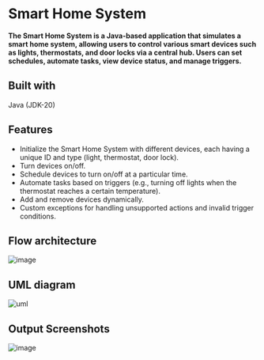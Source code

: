 # Smart Home System
**The Smart Home System is a Java-based application that simulates a smart home system, allowing users to control various smart devices such as lights, thermostats, and door locks via a central hub. Users can set schedules, automate tasks, view device status, and manage triggers.**

## Built with
Java (JDK-20)

## Features
- Initialize the Smart Home System with different devices, each having a unique ID and type (light, thermostat, door lock).
- Turn devices on/off.
- Schedule devices to turn on/off at a particular time.
- Automate tasks based on triggers (e.g., turning off lights when the thermostat reaches a certain temperature).
- Add and remove devices dynamically.
- Custom exceptions for handling unsupported actions and invalid trigger conditions.

## Flow architecture
![image](https://github.com/deveshparmar/Educational_Initiatives/assets/81907545/f3ebc6cf-7fa2-4473-838e-c3a1856a6fa0)

## UML diagram
![uml](https://github.com/deveshparmar/Educational_Initiatives/assets/81907545/2dc1d543-f691-4732-a1a9-0cc8869cf893)

## Output Screenshots
![image](https://github.com/deveshparmar/Educational_Initiatives/assets/81907545/64afc0cd-d541-4fff-b59a-b7027cad4ac1)

